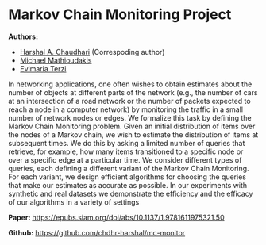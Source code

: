 # Markov Chain Monitoring Project

<strong>Authors:</strong>
<ul>
<li> <a href="http://cs-people.bu.edu/harshal">Harshal A. Chaudhari</a> (Correspoding author) </li>
<li> <a href="https://michalis.co/">Michael Mathioudakis</a> </li>
<li> <a href="https://www.cs.bu.edu/~evimaria/">Evimaria Terzi</a> </li>
</ul>

In networking applications, one often wishes to obtain estimates about the number of objects at different parts of the network (e.g., the number of cars at an intersection of a road network or the number of packets expected to reach a node in a computer network) by monitoring the traffic in a small number of network nodes or edges. We formalize this task by defining the Markov Chain Monitoring problem. Given an initial distribution of items over the nodes of a Markov chain, we wish to estimate the distribution of items at subsequent times. We do this by asking a limited number of queries that retrieve, for example, how many items transitioned to a specific node or over a specific edge at a particular time. We consider different types of queries, each defining a different variant of the Markov Chain Monitoring. For each variant, we design efficient algorithms for choosing the queries that make our estimates as accurate as possible. In our experiments with synthetic and real datasets we demonstrate the efficiency and the efficacy of our algorithms in a variety of settings

<strong>Paper: </strong><a href="https://epubs.siam.org/doi/abs/10.1137/1.9781611975321.50">https://epubs.siam.org/doi/abs/10.1137/1.9781611975321.50</a>

<strong>Github:</strong> <a href="https://github.com/chdhr-harshal/mc-monitor">https://github.com/chdhr-harshal/mc-monitor</a>
